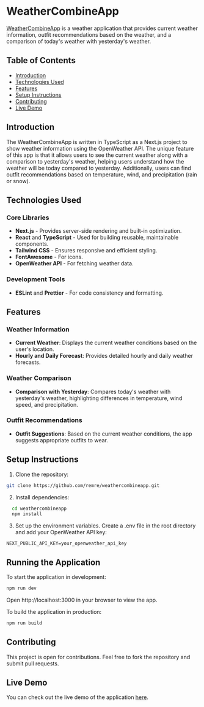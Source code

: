 # WeatherCombineApp

[WeatherCombineApp](https://weatheryesterday.vercel.app/) is a weather application that provides current weather information, outfit recommendations based on the weather, and a comparison of today's weather with yesterday's weather.

## Table of Contents

- [Introduction](#introduction)
- [Technologies Used](#technologies-used)
- [Features](#features)
- [Setup Instructions](#setup-instructions)
- [Contributing](#contributing)
- [Live Demo](#live-demo)

## Introduction

The WeatherCombineApp is written in TypeScript as a Next.js project to show weather information using the OpenWeather API. The unique feature of this app is that it allows users to see the current weather along with a comparison to yesterday's weather, helping users understand how the weather will be today compared to yesterday. Additionally, users can find outfit recommendations based on temperature, wind, and precipitation (rain or snow).

## Technologies Used

### Core Libraries

- **Next.js** - Provides server-side rendering and built-in optimization.
- **React** and **TypeScript** - Used for building reusable, maintainable components.
- **Tailwind CSS** - Ensures responsive and efficient styling.
- **FontAwesome** - For icons.
- **OpenWeather API** - For fetching weather data.

### Development Tools

- **ESLint** and **Prettier** - For code consistency and formatting.

## Features

### Weather Information

- **Current Weather**: Displays the current weather conditions based on the user's location.
- **Hourly and Daily Forecast**: Provides detailed hourly and daily weather forecasts.

### Weather Comparison

- **Comparison with Yesterday**: Compares today's weather with yesterday's weather, highlighting differences in temperature, wind speed, and precipitation.

### Outfit Recommendations

- **Outfit Suggestions**: Based on the current weather conditions, the app suggests appropriate outfits to wear.

## Setup Instructions

1. Clone the repository:

```bash
git clone https://github.com/remre/weathercombineapp.git
```

2. Install dependencies:

```sh
  cd weathercombineapp
  npm install
```

3. Set up the environment variables. Create a .env file in the root directory and add your OpenWeather API key:

```env
NEXT_PUBLIC_API_KEY=your_openweather_api_key
```

## Running the Application

To start the application in development:

```bash
npm run dev
```

Open http://localhost:3000 in your browser to view the app.

To build the application in production:

```bash
npm run build
```

## Contributing

This project is open for contributions. Feel free to fork the repository and submit pull requests.

## Live Demo

You can check out the live demo of the application [here](https://weatheryesterday.vercel.app/).
